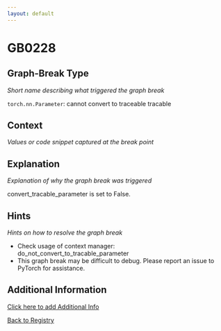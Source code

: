 ```yaml
---
layout: default
---
```

# GB0228

## Graph-Break Type
*Short name describing what triggered the graph break*

`torch.nn.Parameter`: cannot convert to traceable tracable

## Context
*Values or code snippet captured at the break point*



## Explanation
*Explanation of why the graph break was triggered*

convert_tracable_parameter is set to False.

## Hints
*Hints on how to resolve the graph break*

- Check usage of context manager: do_not_convert_to_tracable_parameter
- This graph break may be difficult to debug. Please report an issue to PyTorch for assistance.


## Additional Information

<!-- ADDITIONAL INFORMATION START - Add custom information below this line -->

<!-- ADDITIONAL INFORMATION END -->


[Click here to add Additional Info](https://github.com/meta-pytorch/compile-graph-break-site/edit/main/docs/gb/gb0228.md)

[Back to Registry](../index.html)
